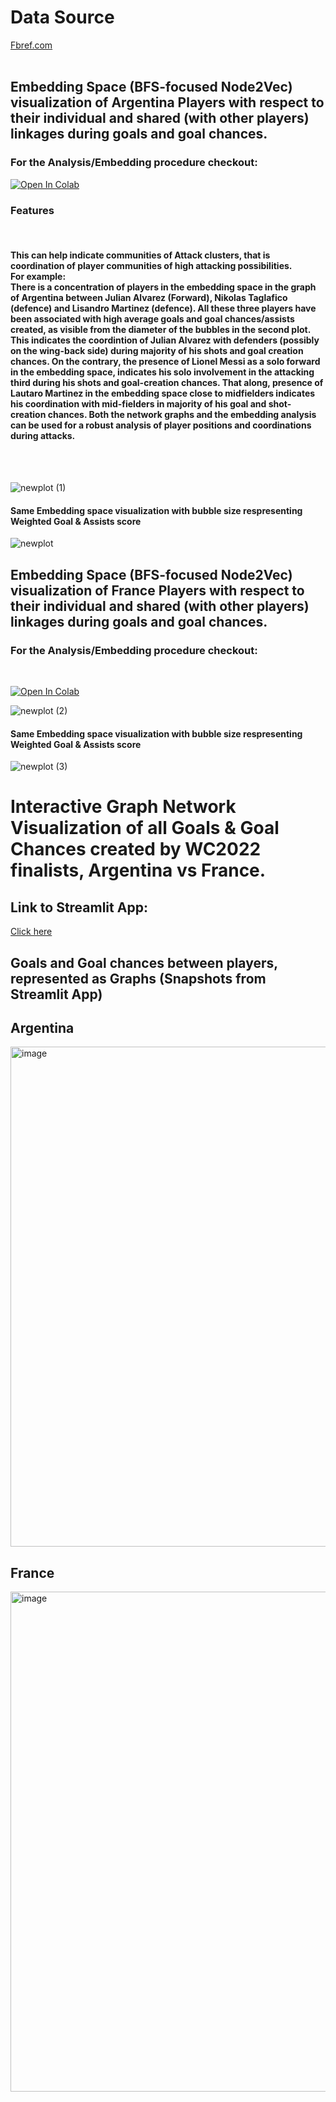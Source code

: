 
<h1> Data Source</h1>
<a href="https://fbref.com/en/squads/b1b36dcd/France-Men-Stats">  Fbref.com </a>
<br>
<br>

<h2> Embedding Space (BFS-focused Node2Vec) visualization of Argentina Players with respect to their individual and shared (with other players) linkages during goals and goal chances.</h2>
<h3> For the Analysis/Embedding procedure checkout:</h3>

[![Open In Colab](https://colab.research.google.com/assets/colab-badge.svg)](https://colab.research.google.com/drive/17MNGYB3bR4p7fZvjypJgt3RIeLuINSFv)

<h3>Features</h3><br>
<h4>
This can help indicate communities of Attack clusters, that is coordination of player communities of high attacking possibilities. <br>
For example: <br>
There is a concentration of players in the embedding space in the graph of Argentina between Julian Alvarez (Forward), Nikolas Taglafico (defence) and Lisandro Martinez (defence). All these three players have been associated with
high average goals and goal chances/assists created, as visible from the diameter of the bubbles in the second plot.
This indicates the coordintion of Julian Alvarez with defenders (possibly on the wing-back side) during majority of his shots and goal creation chances. 
On the contrary, the presence of Lionel Messi as a solo forward in the embedding space, indicates his solo involvement in the attacking third during his shots and goal-creation chances. 
That along, presence of Lautaro Martinez in the embedding space close to midfielders indicates his coordination with mid-fielders in majority of his goal and shot-creation chances.
Both the network graphs and the embedding analysis can be used for a robust analysis of player positions and coordinations during attacks. </h4>
<br> <br>

![newplot (1)](https://github.com/ayanatherate/GoalsonGraphs/assets/59755186/8c0e3ea4-9e59-496d-9b10-f32d1ab69aa0)


<h4> Same Embedding space visualization with bubble size respresenting Weighted Goal & Assists score</h4>

![newplot](https://github.com/ayanatherate/GoalsonGraphs/assets/59755186/08c8cda8-4d1b-48b6-8556-9291dc48c30b)


<h2> Embedding Space (BFS-focused Node2Vec) visualization of France Players with respect to their individual and shared (with other players) linkages during goals and goal chances.</h2>
<h3> For the Analysis/Embedding procedure checkout:</h3>
<br>

[![Open In Colab](https://colab.research.google.com/assets/colab-badge.svg)](https://colab.research.google.com/drive/1ffcg6Rg_FLhf0EWJ6qAzeyaZ-2mQzotq?usp=sharing)


![newplot (2)](https://github.com/ayanatherate/GoalsonGraphs/assets/59755186/7058d160-7b5d-4ea5-ad13-c0c802b7d21e)


<h4> Same Embedding space visualization with bubble size respresenting Weighted Goal & Assists score</h4>

![newplot (3)](https://github.com/ayanatherate/GoalsonGraphs/assets/59755186/ac687620-a270-4450-abe5-c42ffdd4e9ed)


<h1>Interactive Graph Network Visualization of all Goals &amp; Goal Chances created by WC2022 finalists, Argentina vs France.</h1>
<h2>Link to Streamlit App:</h2>
<a href='https://wcxgnetworks.streamlit.app/'> Click here </a>
<br>
<h2> Goals and Goal chances between players, represented as Graphs (Snapshots from Streamlit App)</h2>
<h2> Argentina </h2>
<img width="800" alt="image" src="https://user-images.githubusercontent.com/59755186/208282474-3eff4b70-9799-4076-b2b1-49eb0836f4bd.png">
<br>
<h2> France </h2>
<img width="800" alt="image" src="https://user-images.githubusercontent.com/59755186/208282486-6956554b-d86e-4439-8483-25e4e45dd692.png">
<br>

